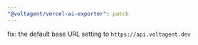 ```yaml
---
"@voltagent/vercel-ai-exporter": patch
---
```


fix: the default base URL setting to `https://api.voltagent.dev`

